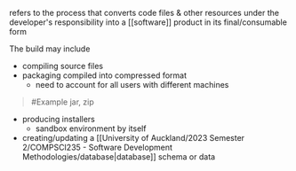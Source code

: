 refers to the process that converts code files & other resources under the developer's responsibility into a [[software]] product in its final/consumable form

The build may include
- compiling source files
- packaging compiled into compressed format
	- need to account for all users with different machines
>	#Example 
>	jar, zip
- producing installers
	- sandbox environment by itself 
- creating/updating a [[University of Auckland/2023 Semester 2/COMPSCI235 - Software Development Methodologies/database|database]] schema or data